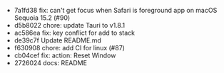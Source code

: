 - 7a1fd38 fix: can't get focus when Safari is foreground app on macOS Sequoia 15.2 (#90)
- d5b8022 chore: update Tauri to v1.8.1
- ac586ea fix: key conflict for add to stack
- de39c7f Update README.md
- f630908 chore: add CI for linux (#87)
- cb04cef fix: action: Reset Window
- 2726024 docs: README
